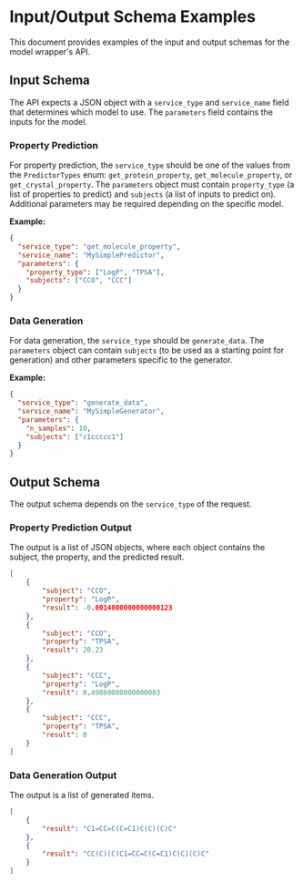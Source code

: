 # Input/Output Schema Examples

This document provides examples of the input and output schemas for the model wrapper's API.

## Input Schema

The API expects a JSON object with a `service_type` and `service_name` field that determines which model to use. The `parameters` field contains the inputs for the model.

### Property Prediction

For property prediction, the `service_type` should be one of the values from the `PredictorTypes` enum: `get_protein_property`, `get_molecule_property`, or `get_crystal_property`. The `parameters` object must contain `property_type` (a list of properties to predict) and `subjects` (a list of inputs to predict on). Additional parameters may be required depending on the specific model.

**Example:**

```json
{
  "service_type": "get_molecule_property",
  "service_name": "MySimplePredictor",
  "parameters": {
    "property_type": ["LogP", "TPSA"],
    "subjects": ["CCO", "CCC"]
  }
}
```

### Data Generation

For data generation, the `service_type` should be `generate_data`. The `parameters` object can contain `subjects` (to be used as a starting point for generation) and other parameters specific to the generator.

**Example:**

```json
{
  "service_type": "generate_data",
  "service_name": "MySimpleGenerator",
  "parameters": {
    "n_samples": 10,
    "subjects": ["c1ccccc1"]
  }
}
```

## Output Schema

The output schema depends on the `service_type` of the request.

### Property Prediction Output

The output is a list of JSON objects, where each object contains the subject, the property, and the predicted result.

```json
[
    {
        "subject": "CCO",
        "property": "LogP",
        "result": -0.0014000000000000123
    },
    {
        "subject": "CCO",
        "property": "TPSA",
        "result": 20.23
    },
    {
        "subject": "CCC",
        "property": "LogP",
        "result": 0.49860000000000003
    },
    {
        "subject": "CCC",
        "property": "TPSA",
        "result": 0
    }
]
```

### Data Generation Output

The output is a list of generated items.

```json
[
    {
        "result": "C1=CC=C(C=C1)C(C)(C)C"
    },
    {
        "result": "CC(C)(C)C1=CC=C(C=C1)C(C)(C)C"
    }
]
